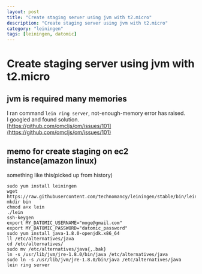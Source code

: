 ```yaml
---
layout: post
title: "Create staging server using jvm with t2.micro"
description: "Create staging server using jvm with t2.micro"
category: "leiningen"
tags: [leiningen, datomic]
---
```


# Create staging server using jvm with t2.micro

## jvm is required many memories
I ran command `lein ring server`, not-enough-memory error has raised.  
I googled and found solution.  
[https://github.com/omcljs/om/issues/101](https://github.com/omcljs/om/issues/101)  

## memo for create staging on ec2 instance(amazon linux)

something like this(picked up from history)

```
sudo yum install leiningen
wget https://raw.githubusercontent.com/technomancy/leiningen/stable/bin/lein
mkdir bin
chmod a+x lein
./lein
ssh-keygen
export MY_DATOMIC_USERNAME="moge@gmail.com"
export MY_DATOMIC_PASSWORD="datomic_password"
sudo yum install java-1.8.0-openjdk.x86_64
ll /etc/alternatives/java
cd /etc/alternatives/
sudo mv /etc/alternatives/java{,.bak}
ln -s /usr/lib/jvm/jre-1.8.0/bin/java /etc/alternatives/java
sudo ln -s /usr/lib/jvm/jre-1.8.0/bin/java /etc/alternatives/java
lein ring server
```


